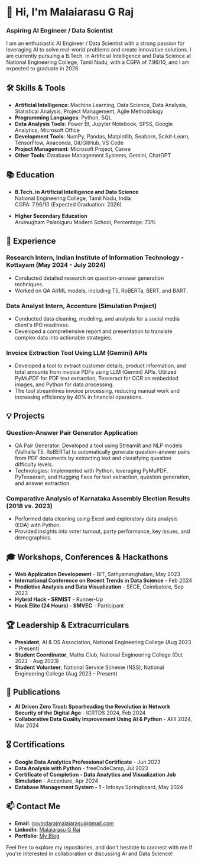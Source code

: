 # 👋 Hi, I'm Malaiarasu G Raj

### Aspiring AI Engineer / Data Scientist

I am an enthusiastic AI Engineer / Data Scientist with a strong passion for leveraging AI to solve real-world problems and create innovative solutions. I am currently pursuing a B.Tech. in Artificial Intelligence and Data Science at National Engineering College, Tamil Nadu, with a CGPA of 7.96/10, and I am expected to graduate in 2026.

## 🛠️ Skills & Tools
- **Artificial Intelligence**: Machine Learning, Data Science, Data Analysis, Statistical Analysis, Project Management, Agile Methodology
- **Programming Languages**: Python, SQL
- **Data Analysis Tools**: Power BI, Jupyter Notebook, SPSS, Google Analytics, Microsoft Office
- **Development Tools**: NumPy, Pandas, Matplotlib, Seaborn, Scikit-Learn, TensorFlow, Anaconda, Git/GitHub, VS Code
- **Project Management**: Microsoft Project, Canva
- **Other Tools**: Database Management Systems, Gemini, ChatGPT

## 📚 Education
- **B.Tech. in Artificial Intelligence and Data Science**  
  National Engineering College, Tamil Nadu, India  
  CGPA: 7.96/10 (Expected Graduation: 2026)

- **Higher Secondary Education**  
  Arumugham Palaniguru Modern School, Percentage: 73%

## 💼 Experience
### Research Intern, Indian Institute of Information Technology - Kottayam (May 2024 - July 2024)
- Conducted detailed research on question-answer generation techniques.
- Worked on QA AI/ML models, including T5, RoBERTa, BERT, and BART.

### Data Analyst Intern, Accenture (Simulation Project)
- Conducted data cleaning, modeling, and analysis for a social media client's IPO readiness.
- Developed a comprehensive report and presentation to translate complex data into actionable strategies.

### Invoice Extraction Tool Using LLM (Gemini) APIs
- Developed a tool to extract customer details, product information, and total amounts from invoice PDFs using LLM (Gemini) APIs. Utilized PyMuPDF for PDF text extraction, Tesseract for OCR on embedded images, and Python for data processing.
- The tool streamlines invoice processing, reducing manual work and increasing efficiency by 40% in financial operations.

## 💡 Projects
### **Question-Answer Pair Generator Application**
- QA Pair Generator: Developed a tool using Streamlit and NLP models (Valhalla T5, RoBERTa) to automatically generate question-answer pairs from PDF documents by extracting text and classifying question difficulty levels.
- Technologies: Implemented with Python, leveraging PyMuPDF, PyTesseract, and Hugging Face for text extraction, question generation, and answer extraction.

### **Comparative Analysis of Karnataka Assembly Election Results (2018 vs. 2023)**
- Performed data cleaning using Excel and exploratory data analysis (EDA) with Python.
- Provided insights into voter turnout, party performance, key issues, and demographics.

## 🎓 Workshops, Conferences & Hackathons
- **Web Application Development** - BIT, Sathyamanghalam, May 2023
- **International Conference on Recent Trends in Data Science** - Feb 2024
- **Predictive Analysis and Data Visualization** - SECE, Coimbatore, Sep 2023
- **Hybrid Hack - SRMIST** - Runner-Up
- **Hack Elite (24 Hours) - SMVEC** - Participant

## 🏆 Leadership & Extracurriculars
- **President**, AI & DS Association, National Engineering College (Aug 2023 - Present)
- **Student Coordinator**, Maths Club, National Engineering College (Oct 2022 - Aug 2023)
- **Student Volunteer**, National Service Scheme (NSS), National Engineering College (Aug 2023 - Present)

## 📝 Publications
- **AI Driven Zero Trust: Spearheading the Revolution in Network Security of the Digital Age** - ICRTDS 2024, Feb 2024
- **Collaborative Data Quality Improvement Using AI & Python** - AIIII 2024, Mar 2024

## 🎖️ Certifications
- **Google Data Analytics Professional Certificate** - Jun 2023
- **Data Analysis with Python** - freeCodeCamp, Jul 2023
- **Certificate of Completion - Data Analytics and Visualization Job Simulation** - Accenture, Apr 2024
- **Database Management System - 1** - Infosys Springboard, May 2024

## 📫 Contact Me
- **Email**: [govindarajmalaiarasu@gmail.com](mailto:govindarajmalaiarasu@gmail.com)
- **LinkedIn**: [Malaiarasu G Raj](https://www.linkedin.com/in/malaiarasu-g-raj/)
- **Portfolio**: [My Blog](https://malaiarasu07.wordpress.com/)

Feel free to explore my repositories, and don't hesitate to connect with me if you're interested in collaboration or discussing AI and Data Science!
